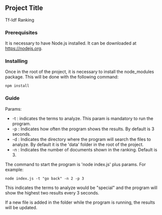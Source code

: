 ## Project Title
Tf-Idf Ranking

### Prerequisites
It is necessary to have Node.js installed. It can be downloaded at https://nodejs.org.

### Installing
Once in the root of the project, it is necessary to install the node_modules package. This will be done with the following command:
``` 
npm install
```

### Guide
Params: 
   * -t : indicates the terms to analyze. This param is mandatory to run the program.
   * -p : Indicates how often the program shows the results. By default is 3 seconds.
   * -d : Indicates the directory where the program will search the files to analyze. By default it is the 'data' folder in the root of the project.
   * -n : Indicates the number of documents shown in the ranking. Default is 3.

The command to start the program is 'node index.js' plus params. For example:

```
node index.js -t "go back" -n 2 -p 3
```
This indicates the terms to analyze would be "special" and the program will show the highest two results every 3 seconds.

If a new file is added in the folder while the program is running, the results will be updated.



